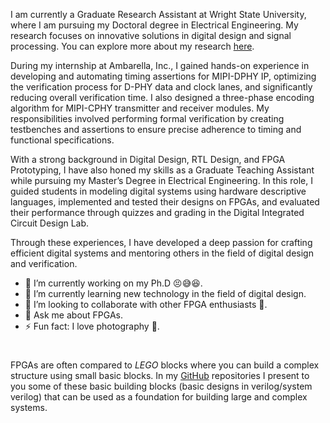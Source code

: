 <!-- I work as Graduate Research Assistant at Wright State University currently pursuing my Doctoral degree. You can find more about my research [here](research/2024_07_08_10_15_40_research).

During my internship at Ambarella, Inc., I acquired hands-on experience in developing and automating timing assertions for MIPI-DPHY IP, optimizing the verification of D-PHY data and clock lanes, and significantly reducing overall verification time. I also designed a three-phase encoding algorithm for MIPI-CPHY transmitter and receiver modules. My responsibilities included performing formal verification by creating testbenches and assertions to ensure precise adherence to timing and functional specifications.

My background includes Digital Design, RTL design, FPGA prototyping, Circuit design, and I have worked as a graduate teaching assistant while pursuing a Master’s Degree in Electrical Engineering.

As a teaching assistant I Instructed students in modeling digital systems using hardware descriptive language. Implemented and tested the designs on FPGAs. Evaluated the student's performance based on quizzes and graded them accordingly for Digital Integrated Circuit Design Lab.

My research focus is on wideband digital receivers for radar applications.

 `✨Share Knowledge, Spread Love.✨` -->


I am currently a Graduate Research Assistant at Wright State University, where I am pursuing my Doctoral degree in Electrical Engineering. My research focuses on innovative solutions in digital design and signal processing. You can explore more about my research [here](research/2024_07_08_10_15_40_research).

During my internship at Ambarella, Inc., I gained hands-on experience in developing and automating timing assertions for MIPI-DPHY IP, optimizing the verification process for D-PHY data and clock lanes, and significantly reducing overall verification time. I also designed a three-phase encoding algorithm for MIPI-CPHY transmitter and receiver modules. My responsibilities involved performing formal verification by creating testbenches and assertions to ensure precise adherence to timing and functional specifications.

With a strong background in Digital Design, RTL Design, and FPGA Prototyping, I have also honed my skills as a Graduate Teaching Assistant while pursuing my Master’s Degree in Electrical Engineering. In this role, I guided students in modeling digital systems using hardware descriptive languages, implemented and tested their designs on FPGAs, and evaluated their performance through quizzes and grading in the Digital Integrated Circuit Design Lab.

Through these experiences, I have developed a deep passion for crafting efficient digital systems and mentoring others in the field of digital design and verification.

-   🔭 I’m currently working on my Ph.D 😣😅😆.
-   🌱 I’m currently learning new technology in the field of digital design.
-   👯 I’m looking to collaborate with other FPGA enthusiasts 🤝.
-   💬 Ask me about FPGAs.
-   ⚡ Fun fact: I love photography 📸. 

#
FPGAs are often compared to _LEGO_ blocks where you can build a complex structure using small basic blocks. In my [GitHub](https://github.com/24x7fpga) repositories I present to you some of these basic building blocks (basic designs in verilog/system verilog) that can be used as a foundation for building large and complex systems.